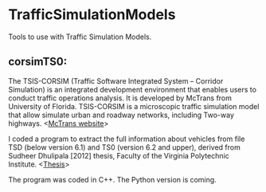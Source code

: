 # TrafficSimulationModels

Tools to use with Traffic Simulation Models. 

## corsimTS0:
The TSIS-CORSIM (Traffic Software Integrated System – Corridor Simulation) is an integrated development environment that enables users to conduct traffic operations analysis. It is developed by McTrans from University of Florida. TSIS-CORSIM is a microscopic traffic simulation model that allow simulate urban and roadway networks, including Two-way highways.
<[McTrans website](https://mctrans.ce.ufl.edu/mct/index.php/tsis-corsim/)>

I coded a program to extract the full information about vehicles from file TSD (below version 6.1) and TS0 (version 6.2 and upper), derived from Sudheer Dhulipala [2012] thesis, Faculty of the Virginia Polytechnic Institute. <[Thesis](https://vtechworks.lib.vt.edu/handle/10919/33426)> 

The program was coded in C++. The Python version is coming.
